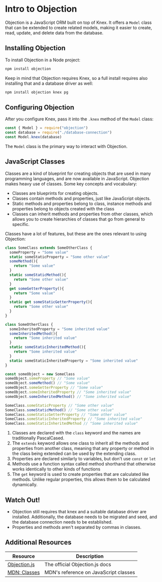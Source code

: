 # Intro to Objection

Objection is a JavaScript ORM built on top of Knex. It offers a `Model` class that can be extended to create related models, making it easier to create, read, update, and delete data from the database.

## Installing Objection

To install Objection in a Node project:

```bash
npm install objection
```

Keep in mind that Objection requires Knex, so a full install requires also installing that and a database driver as well:

```js
npm install objection knex pg
```

## Configuring Objection

After you configure Knex, pass it into the `.knex` method of the `Model` class:

```js
const { Model } = require("objection")
const database = require("./database-connection")
const Model.knex(database)
```

The `Model` class is the primary way to interact with Objection.

## JavaScript Classes

Classes are a kind of blueprint for creating objects that are used in many programming languages, and are now available in JavaScript. Objection makes heavy use of classes. Some key concepts and vocabulary:

* Classes are blueprints for creating objects.
* Classes contain methods and properties, just like JavaScript objects.
* Static methods and properties belong to class, instance methods and properties belong to objects created with the class
* Classes can inherit methods and properties from other classes, which allows you to create hierarchies of classes that go from general to specific.


Classes have a lot of features, but these are the ones relevant to using Objection:

```js
class SomeClass extends SomeOtherClass {
  someProperty = "Some value"
  static someStaticProperty = "Some other value"
  someMethod(){
    return "Some value"
  }
  static someStaticMethod(){
    return "Some other value"
  }
  get someGetterProperty(){
    return "Some value"
  }
  static get someStaticGetterProperty(){
    return "Some other value"
  }
}

class SomeOtherClass {
  someInheritedProperty = "Some inherited value"
  someInheritedMethod(){
    return "Some inherited value"
  }
  static someStaticInheritedMethod(){
    return "Some inherited value"
  }
  static someStaticInheritedProperty = "Some inherited value"
}

const someObject = new SomeClass
someObject.someProperty // "Some value"
someObject.someMethod() // "Some value"
someObject.someGetterProperty // "Some value"
someObject.someInheritedProperty // "Some inherited value"
someObject.someInheritedMethod() // "Some inherited value"

SomeClass.someStaticProperty // "Some other value"
SomeClass.someStaticMethod() // "Some other value"
SomeClass.someStaticGetterProperty // "Some other value"
SomeClass.someStaticInheritedProperty // "Some inherited value"
SomeClass.someStaticInheritedMethod // "Some inherited value"
```

1. Classes are declared with the `class` keyword and the names are traditionally PascalCased.
2. The `extends` keyword allows one class to inherit all the methods and properties from another class, meaning that any property or method in the class being extended can be used by the extending class.
3. Properties are declared similarly to variables, but don't use `const` or `let`
4. Methods use a function syntax called method shorthand that otherwise works identically to other kinds of functions
5. The `get` keyword is used to create properties that are calculated like methods. Unlike regular properties, this allows them to be calculated dynamically.

## Watch Out!

* Objection still requires that knex and a suitable database driver are installed. Additionally, the database needs to be migrated and seed, and the database connection needs to be established.
* Properties and methods aren't separated by commas in classes.

## Additional Resources

| Resource | Description |
| --- | --- |
| [Objection.js](https://vincit.github.io/objection.js/) | The official Objection.js docs |
| [MDN: Classes](https://developer.mozilla.org/en-US/docs/Web/JavaScript/Reference/Classes) | MDN's reference on JavaScript classes |
